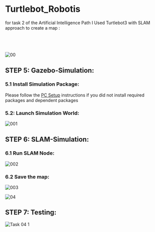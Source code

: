 # Turtlebot_Robotis

for task 2 of the Artificial Intelligence Path I Used Turtlebot3 with SLAM approach to create a map :

#  
<br/>

![00](https://user-images.githubusercontent.com/101488769/183163488-bc7b9d45-897b-4728-9eeb-0e712f8fd050.gif)
<br/>





## STEP 5: Gazebo-Simulation:
### 5.1 Install Simulation Package:
Please follow the [PC Setup](https://emanual.robotis.com/docs/en/platform/turtlebot3/quick-start/) instructions if you did not install required packages and dependent packages<br/>

### 5.2:  Launch Simulation World:


![001](https://user-images.githubusercontent.com/101488769/183253606-f2ffca27-dc14-4280-abe4-5d2ec396f8df.png)
<br/>

## STEP 6: SLAM-Simulation:
### 6.1 Run SLAM Node:


![002](https://user-images.githubusercontent.com/101488769/183254106-e2e0ef6f-f6f8-42e7-beb1-20b2c2385492.png)
<br/>


### 6.2 Save the map:


![003](https://user-images.githubusercontent.com/101488769/183255299-8d419137-7d54-4c37-ad62-7e5254e7df5b.png)
<br/>



![04](https://user-images.githubusercontent.com/101488769/183255327-173fc3d4-b58b-42dd-acbb-0404b17f9647.jpg)
<br/>

## STEP 7: Testing:
![Task 04 1](https://user-images.githubusercontent.com/101488769/183255856-863117a0-75c7-4983-bead-2f2e901e689b.gif)
<br/>
